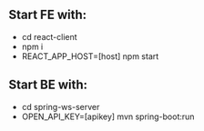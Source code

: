 ## Start FE with:

- cd react-client
- npm i
- REACT_APP_HOST=[host] npm start

## Start BE with:

- cd spring-ws-server
- OPEN_API_KEY=[apikey] mvn spring-boot:run
